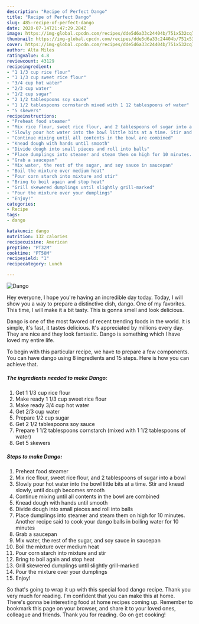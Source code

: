 ```yaml
---
description: "Recipe of Perfect Dango"
title: "Recipe of Perfect Dango"
slug: 485-recipe-of-perfect-dango
date: 2020-07-14T21:47:29.284Z
image: https://img-global.cpcdn.com/recipes/dde5d6a33c24404b/751x532cq70/dango-recipe-main-photo.jpg
thumbnail: https://img-global.cpcdn.com/recipes/dde5d6a33c24404b/751x532cq70/dango-recipe-main-photo.jpg
cover: https://img-global.cpcdn.com/recipes/dde5d6a33c24404b/751x532cq70/dango-recipe-main-photo.jpg
author: Alta Miles
ratingvalue: 4.8
reviewcount: 43129
recipeingredient:
- "1 1/3 cup rice flour"
- "1 1/3 cup sweet rice flour"
- "3/4 cup hot water"
- "2/3 cup water"
- "1/2 cup sugar"
- "2 1/2 tablespoons soy sauce"
- "1 1/2 tablespoons cornstarch mixed with 1 12 tablespoons of water"
- "5 skewers"
recipeinstructions:
- "Preheat food steamer"
- "Mix rice flour, sweet rice flour, and 2 tablespoons of sugar into a bowl"
- "Slowly pour hot water into the bowl little bits at a time. Stir and knead slowly, until dough becomes smooth"
- "Continue mixing until all contents in the bowl are combined"
- "Knead dough with hands until smooth"
- "Divide dough into small pieces and roll into balls"
- "Place dumplings into steamer and steam them on high for 10 minutes. Another recipe said to cook your dango balls in boiling water for 10 minutes"
- "Grab a saucepan"
- "Mix water, the rest of the sugar, and soy sauce in saucepan"
- "Boil the mixture over medium heat"
- "Pour corn starch into mixture and stir"
- "Bring to boil again and stop heat"
- "Grill skewered dumplings until slightly grill-marked"
- "Pour the mixture over your dumplings"
- "Enjoy!"
categories:
- Recipe
tags:
- dango

katakunci: dango 
nutrition: 132 calories
recipecuisine: American
preptime: "PT32M"
cooktime: "PT50M"
recipeyield: "1"
recipecategory: Lunch

---
```



![Dango](https://img-global.cpcdn.com/recipes/dde5d6a33c24404b/751x532cq70/dango-recipe-main-photo.jpg)

Hey everyone, I hope you're having an incredible day today. Today, I will show you a way to prepare a distinctive dish, dango. One of my favorites. This time, I will make it a bit tasty. This is gonna smell and look delicious.



Dango is one of the most favored of recent trending foods in the world. It is simple, it's fast, it tastes delicious. It's appreciated by millions every day. They are nice and they look fantastic. Dango is something which I have loved my entire life.


To begin with this particular recipe, we have to prepare a few components. You can have dango using 8 ingredients and 15 steps. Here is how you can achieve that.

<!--inarticleads1-->

##### The ingredients needed to make Dango:

1. Get 1 1/3 cup rice flour
1. Make ready 1 1/3 cup sweet rice flour
1. Make ready 3/4 cup hot water
1. Get 2/3 cup water
1. Prepare 1/2 cup sugar
1. Get 2 1/2 tablespoons soy sauce
1. Prepare 1 1/2 tablespoons cornstarch (mixed with 1 1/2 tablespoons of water)
1. Get 5 skewers




<!--inarticleads2-->

##### Steps to make Dango:

1. Preheat food steamer
1. Mix rice flour, sweet rice flour, and 2 tablespoons of sugar into a bowl
1. Slowly pour hot water into the bowl little bits at a time. Stir and knead slowly, until dough becomes smooth
1. Continue mixing until all contents in the bowl are combined
1. Knead dough with hands until smooth
1. Divide dough into small pieces and roll into balls
1. Place dumplings into steamer and steam them on high for 10 minutes. Another recipe said to cook your dango balls in boiling water for 10 minutes
1. Grab a saucepan
1. Mix water, the rest of the sugar, and soy sauce in saucepan
1. Boil the mixture over medium heat
1. Pour corn starch into mixture and stir
1. Bring to boil again and stop heat
1. Grill skewered dumplings until slightly grill-marked
1. Pour the mixture over your dumplings
1. Enjoy!




So that's going to wrap it up with this special food dango recipe. Thank you very much for reading. I'm confident that you can make this at home. There's gonna be interesting food at home recipes coming up. Remember to bookmark this page on your browser, and share it to your loved ones, colleague and friends. Thank you for reading. Go on get cooking!
